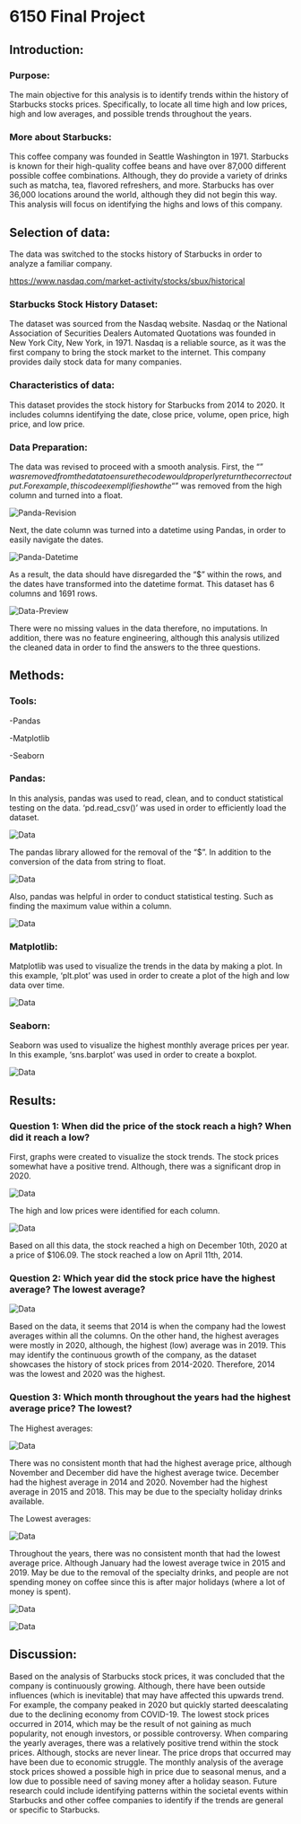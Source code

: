 # 6150 Final Project
## Introduction:
### Purpose:
The main objective for this analysis is to identify trends within the history of Starbucks stocks prices. Specifically, to locate all time high and low prices, high and low averages, and possible trends throughout the years. 

### More about Starbucks: 
This coffee company was founded in Seattle Washington in 1971. Starbucks is known for their high-quality coffee beans and have over 87,000 different possible coffee combinations. Although, they do provide a variety of drinks such as matcha, tea, flavored refreshers, and more. Starbucks has over 36,000 locations around the world, although they did not begin this way. This analysis will focus on identifying the highs and lows of this company. 

## Selection of data:
The data was switched to the stocks history of Starbucks in order to analyze a familiar company. 

https://www.nasdaq.com/market-activity/stocks/sbux/historical

### Starbucks Stock History Dataset: 
The dataset was sourced from the Nasdaq website. Nasdaq or the National Association of Securities Dealers Automated Quotations was founded in New York City, New York, in 1971. Nasdaq is a reliable source, as it was the first company to bring the stock market to the internet. This company provides daily stock data for many companies.

### Characteristics of data: 
This dataset provides the stock history for Starbucks from 2014 to 2020. It includes columns identifying the date, close price, volume, open price, high price, and low price. 

### Data Preparation: 
The data was revised to proceed with a smooth analysis. First, the “$” was removed from the data to ensure the code would properly return the correct output. For example, this code exemplifies how the “$” was removed from the high column and turned into a float. 

![Panda-Revision](/graph/Picture1.png)

Next, the date column was turned into a datetime using Pandas, in order to easily navigate the dates.  

![Panda-Datetime](/graph/Picture2.png)

As a result, the data should have disregarded the “$” within the rows, and the dates have transformed into the datetime format. This dataset has 6 columns and 1691 rows.  

![Data-Preview](/graph/Picture3.png)

There were no missing values in the data therefore, no imputations. In addition, there was no feature engineering, although this analysis utilized the cleaned data in order to find the answers to the three questions. 

## Methods: 

### Tools: 
-Pandas

-Matplotlib 

-Seaborn

### Pandas: 
In this analysis, pandas was used to read, clean, and to conduct statistical testing on the data. 
‘pd.read_csv()’ was used in order to efficiently load the dataset. 

![Data](/graph/Picture4.png)

The pandas library allowed for the removal of the “$”. In addition to the conversion of the data from string to float. 

![Data](/graph/Picture5.png)

Also, pandas was helpful in order to conduct statistical testing. Such as finding the maximum value within a column. 

![Data](/graph/Picture6.png)

### Matplotlib: 
Matplotlib was used to visualize the trends in the data by making a plot. In this example, ‘plt.plot’ was used in order to create a plot of the high and low data over time. 

![Data](/graph/Picture7.png)

### Seaborn: 
Seaborn was used to visualize the highest monthly average prices per year. In this example, ‘sns.barplot’ was used in order to create a boxplot. 

![Data](/graph/Picture8.png)

## Results: 

### Question 1: When did the price of the stock reach a high? When did it reach a low? 

First, graphs were created to visualize the stock trends. The stock prices somewhat have a positive trend. Although, there was a significant drop in 2020. 

![Data](/graph/Picture9.png)

The high and low prices were identified for each column. 

![Data](/graph/Picture10.png)

Based on all this data, the stock reached a high on December 10th, 2020 at a price of $106.09. The stock reached a low on April 11th, 2014. 

### Question 2: Which year did the stock price have the highest average? The lowest average?

![Data](/graph/Picture11.png)

Based on the data, it seems that 2014 is when the company had the lowest averages within all the columns. On the other hand, the highest averages were mostly in 2020, although, the highest (low) average was in 2019. This may identify the continuous growth of the company, as the dataset showcases the history of stock prices from 2014-2020. Therefore, 2014 was the lowest and 2020 was the highest.  


### Question 3: Which month throughout the years had the highest average price? The lowest? 

The Highest averages:

![Data](/graph/Picture12.png)

There was no consistent month that had the highest average price, although November and December did have the highest average twice. December had the highest average in 2014 and 2020. November had the highest average in 2015 and 2018. This may be due to the specialty holiday drinks available. 

The Lowest averages:

![Data](/graph/Picture13.png)

Throughout the years, there was no consistent month that had the lowest average price. Although January had the lowest average twice in 2015 and 2019. May be due to the removal of the specialty drinks, and people are not spending money on coffee since this is after major holidays (where a lot of money is spent). 

![Data](/graph/Picture14.png)

![Data](/graph/Picture15.png)

## Discussion: 

Based on the analysis of Starbucks stock prices, it was concluded that the company is continuously growing. Although, there have been outside influences (which is inevitable) that may have affected this upwards trend. For example, the company peaked in 2020 but quickly started deescalating due to the declining economy from COVID-19. The lowest stock prices occurred in 2014, which may be the result of not gaining as much popularity, not enough investors, or possible controversy. When comparing the yearly averages, there was a relatively positive trend within the stock prices. Although, stocks are never linear. The price drops that occurred may have been due to economic struggle. The monthly analysis of the average stock prices showed a possible high in price due to seasonal menus, and a low due to possible need of saving money after a holiday season. Future research could include identifying patterns within the societal events within Starbucks and other coffee companies to identify if the trends are general or specific to Starbucks. 

